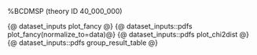 %BCDMSP (theory ID 40_000_000)

{@ dataset_inputs plot_fancy @}
{@ dataset_inputs::pdfs plot_fancy(normalize_to=data)@}
{@ dataset_inputs::pdfs plot_chi2dist @}
{@ dataset_inputs::pdfs group_result_table @}

